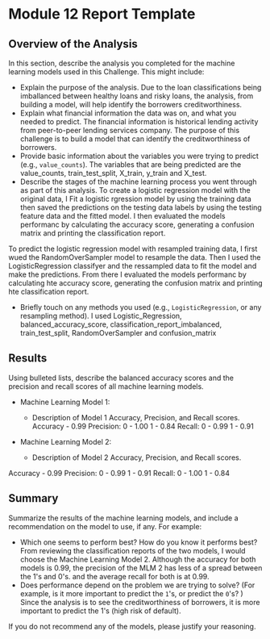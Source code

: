 # Module 12 Report Template

## Overview of the Analysis

In this section, describe the analysis you completed for the machine learning models used in this Challenge. This might include:

* Explain the purpose of the analysis.
Due to the loan classifications being imballanced between healthy loans and risky loans, the analysis, from building a model, will help identify the borrowers creditworthiness.
* Explain what financial information the data was on, and what you needed to predict.
The financial information is historical lending activity from peer-to-peer lending services company. The purpose of this challenge is to build a model that can identify the creditworthiness of borrowers.
* Provide basic information about the variables you were trying to predict (e.g., `value_counts`).
The variables that are being predicted are the value_counts, train_test_split, X_train, y_train and X_test. 
* Describe the stages of the machine learning process you went through as part of this analysis.
To create a logistic regression model with the original data, I Fit a logistic rgression model by using the training data then saved the predictions on the testing data labels by using the testing feature data and the fitted model. I then evaluated the models performanc by calculating the accuracy score, generating a confusion matrix and printing the classification report.

To predict the logistic regression model with resampled training data, I first wued the RandomOverSampler model to resample the data. Then I used the LogisticRegression classifyer and the ressampled data to fit the model and make the predictions. From there I evaluated the models performanc by calculating hte accuracy score, generating the confusion matrix and printing hte classification report.


* Briefly touch on any methods you used (e.g., `LogisticRegression`, or any resampling method).
I used Logistic_Regression, balanced_accuracy_score, classification_report_imbalanced, train_test_split, RandomOverSampler and confusion_matrix


## Results

Using bulleted lists, describe the balanced accuracy scores and the precision and recall scores of all machine learning models.

* Machine Learning Model 1:
  * Description of Model 1 Accuracy, Precision, and Recall scores.
Accuracy - 0.99
Precision:
    0 - 1.00
    1 - 0.84
Recall:
    0 - 0.99
    1 - 0.91


* Machine Learning Model 2:
  * Description of Model 2 Accuracy, Precision, and Recall scores.
  
Accuracy - 0.99
Precision:
    0 - 0.99
    1 - 0.91
Recall:
    0 - 1.00
    1 - 0.84

## Summary

Summarize the results of the machine learning models, and include a recommendation on the model to use, if any. For example:
* Which one seems to perform best? How do you know it performs best?
From reviewing the classification reports of the two models, I would choose the Machine Learning Model 2. Although the accuracy for both models is 0.99, the precision of the MLM 2 has less of a spread between the 1's and 0's. and the average recall for both is at 0.99.
* Does performance depend on the problem we are trying to solve? (For example, is it more important to predict the `1`'s, or predict the `0`'s? )
Since the analysis is to see the creditworthiness of borrowers, it is more important to predict the 1's (high risk of default). 

If you do not recommend any of the models, please justify your reasoning.
